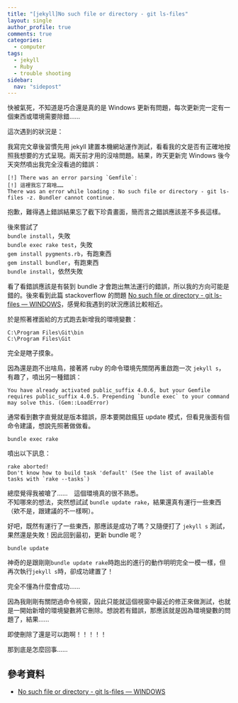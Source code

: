 ```yaml
---
title: "[jekyll]No such file or directory - git ls-files"
layout: single
author_profile: true
comments: true
categories:
  - computer
tags:
  - jekyll
  - Ruby
  - trouble shooting
sidebar:
  nav: "sidepost"
---
```

快被氣死，不知道是巧合還是真的是 Windows 更新有問題，每次更新完一定有一個東西或環境需要除錯……

這次遇到的狀況是：

我寫完文章後習慣先用 jekyll 建置本機網站運作測試，看看我的文是否有正確地按照我想要的方式呈現。兩天前才用的沒啥問題。結果，昨天更新完 Windows 後今天突然噴出我完全沒看過的錯誤：

```
[!] There was an error parsing `Gemfile`:
[!] 這裡我忘了寫啥……
There was an error while loading : No such file or directory - git ls-files -z. Bundler cannot continue.
```

抱歉，難得遇上錯誤結果忘了截下珍貴畫面，簡而言之錯誤應該差不多長這樣。

後來嘗試了  
`bundle install`，失敗  
`bundle exec rake test`，失敗  
`gem install pygments.rb`，有跑東西  
`gem install bundler`，有跑東西  
`bundle install`，依然失敗  

看了看錯誤應該是有裝到 bundle 才會跑出無法運行的錯誤，所以我的方向可能是錯的。後來看到此篇 stackoverflow 的問題 [No such file or directory - git ls-files — WINDOWS](https://stackoverflow.com/questions/9793806/no-such-file-or-directory-git-ls-files-windows)，感覺和我遇到的狀況應該比較相近。

於是照著裡面給的方式跑去新增我的環境變數：
```
C:\Program Files\Git\bin
C:\Program Files\Git
```
完全是瞎子摸象。

因為還是跑不出啥鳥，接著將 ruby 的命令環境先關閉再重啟跑一次 `jekyll s`，有趣了，噴出另一種錯誤：

```
You have already activated public_suffix 4.0.6, but your Gemfile requires public_suffix 4.0.5. Prepending `bundle exec` to your command may solve this. (Gem::LoadError)
```

通常看到數字直覺就是版本錯誤，原本要開啟瘋狂 update 模式，但看見後面有個命令建議，想說先照著做做看。

`bundle exec rake`

噴出以下訊息：
```
rake aborted!
Don't know how to build task 'default' (See the list of available tasks with `rake --tasks`)
```
總麼覺得我被嗆了……　這個環境真的很不熟悉。  
不知哪來的想法，突然想試試 `bundle update rake`，結果還真有運行一些東西（欸不是，跟建議的不一樣啊）。

好吧，既然有運行了一些東西，那應該是成功了嗎？又隨便打了 `jekyll s` 測試，果然還是失敗！因此回到最初，更新 bundle 呢？

`bundle update`

神奇的是跟剛剛`bundle update rake`時跑出的進行的動作明明完全一模一樣，但再次執行`jekyll s`時，卻成功建置了！

完全不懂為什麼會成功……

因為我剛剛有關閉過命令視窗，因此只能就這個視窗中最近的修正來做測試，也就是一開始新增的環境變數將它刪除。想說若有錯誤，那應該就是因為環境變數的問題了，結果……

即使刪除了還是可以跑啊！！！！！

那到底是怎麼回事……

## 參考資料
* [No such file or directory - git ls-files — WINDOWS](https://stackoverflow.com/questions/9793806/no-such-file-or-directory-git-ls-files-windows)